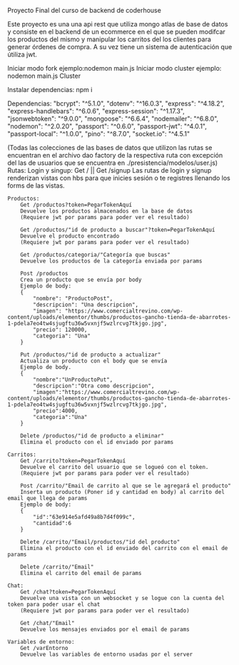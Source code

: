 Proyecto Final del curso de backend de coderhouse

Este proyecto es una una api rest que utiliza mongo atlas de base de datos y consiste en el backend de un ecommerce en el que se pueden modifcar los productos del mismo y manipular los carritos del los clientes para generar órdenes de compra. A su vez tiene un sistema de autenticación que útiliza jwt.  

Iniciar  modo fork ejemplo:nodemon main.js
Iniciar modo cluster ejemplo: nodemon main.js Cluster

Instalar dependencias: npm i

Dependencias: 
    "bcrypt": "^5.1.0",
    "dotenv": "^16.0.3",
    "express": "^4.18.2",
    "express-handlebars": "^6.0.6",
    "express-session": "^1.17.3",
    "jsonwebtoken": "^9.0.0",
    "mongoose": "^6.6.4",
    "nodemailer": "^6.8.0",
    "nodemon": "^2.0.20",
    "passport": "^0.6.0",
    "passport-jwt": "^4.0.1",
    "passport-local": "^1.0.0",
    "pino": "^8.7.0",
    "socket.io": "^4.5.1"

(Todas las colecciones de las bases de datos que utilizon las rutas se encuentran en el archivo dao factory de la respectiva ruta con excepción del las de usuarios que se encuentra en ./presistencia/modelos/user.js)
Rutas:
    Login y singup:
        Get / || Get /signup
        Las rutas de login y signup renderizan vistas con hbs para que inicies sesión o te registres llenando los forms de las vistas.
    
    Productos:
        Get /productos?token=PegarTokenAquí
        Devuelve los productos almacenados en la base de datos
        (Requiere jwt por params para poder ver el resultado)

        Get /productos/"id de producto a buscar"?token=PegarTokenAquí
        Devuelve el producto encontrado
        (Requiere jwt por params para poder ver el resultado)

        Get /productos/categoria/"Categoría que buscas"
        Devuelve los productos de la categoría enviada por params

        Post /productos
        Crea un producto que se envía por body
        Ejemplo de body:
        {
            "nombre": "ProductoPost",
            "descripcion": "Una descripcion",
            "imagen": "https://www.comercialtrevino.com/wp-content/uploads/elementor/thumbs/productos-gancho-tienda-de-abarrotes-1-pdela7eo4tw4sjugftu36w5vxnjf5wzlrcvg7tkjgo.jpg",
            "precio": 120000,
            "categoria": "Una"
        }

        Put /productos/"id de producto a actualizar"
        Actualiza un producto con el body que se envía
        Ejemplo de body.
        {
            "nombre":"UnProductoPut",
            "descripcion":"Otra como descripcion",
            "imagen":"https://www.comercialtrevino.com/wp-content/uploads/elementor/thumbs/productos-gancho-tienda-de-abarrotes-1-pdela7eo4tw4sjugftu36w5vxnjf5wzlrcvg7tkjgo.jpg",
            "precio":4000,
            "categoria":"Una"
        }

        Delete /productos/"id de producto a eliminar"
        Elimina el producto con el id enviado por params

    Carritos:
        Get /carrito?token=PegarTokenAquí
        Devuelve el carrito del usuario que se logueó con el token.
        (Requiere jwt por params para poder ver el resultado)

        Post /carrito/"Email de carrito al que se le agregará el producto"
        Inserta un producto (Poner id y cantidad en body) al carrito del email que llega de params
        Ejemplo de body:
        {
            "id":"63e914e5afd49a8b7d4f099c",
            "cantidad":6
        }

        Delete /carrito/"Email/productos/"id del producto"
        Elimina el producto con el id enviado del carrito con el email de params

        Delete /carrito/"Email"
        Elimina el carrito del email de params

    Chat:
        Get /chat?token=PegarTokenAquí
        Devuelve una vista con un websocket y se logue con la cuenta del token para poder usar el chat
        (Requiere jwt por params para poder ver el resultado)

        Get /chat/"Email"
        Devuelve los mensajes enviados por el email de params

    Variables de entorno:
        Get /varEntorno
        Devuelve las variables de entorno usadas por el server





